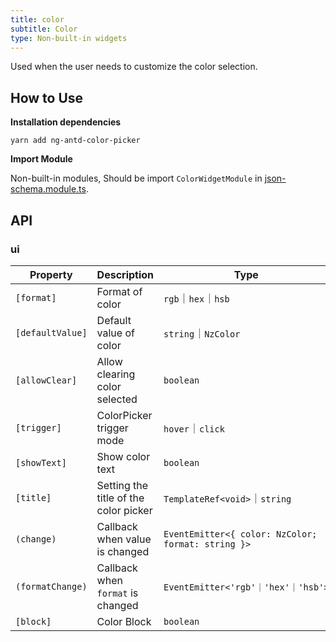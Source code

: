 ```yaml
---
title: color
subtitle: Color
type: Non-built-in widgets
---
```


Used when the user needs to customize the color selection.

## How to Use

**Installation dependencies**  

`yarn add ng-antd-color-picker`

**Import Module**

Non-built-in modules, Should be import `ColorWidgetModule` in [json-schema.module.ts](https://github.com/ng-alain/ng-alain/blob/master/src/app/shared/json-schema/json-schema.module.ts#L11).

## API

### ui

| Property | Description | Type | Default |
|----------|-------------|------|---------|
| `[format]`       | Format of color       | `rgb`｜`hex`｜`hsb`                 | `hex`     |
| `[defaultValue]` | Default value of color     | `string`｜`NzColor`                  | `false`   |
| `[allowClear]`   | Allow clearing color selected  | `boolean`                         | `false`   |
| `[trigger]`      | ColorPicker trigger mode | `hover`｜`click`                   | `click`   |
| `[showText]`      | Show color text     | `boolean`                         | `false`   |
| `[title]`      | Setting the title of the color picker | `TemplateRef<void>`｜`string`      | -         |
| `(change)`     | Callback when value is changed    | `EventEmitter<{ color: NzColor; format: string }>`            | -         |
| `(formatChange)`      | Callback when `format` is changed      | `EventEmitter<'rgb'｜'hex'｜'hsb'>` | -         |
| `[block]`   | Color Block  | `boolean`                         | `false`  |
